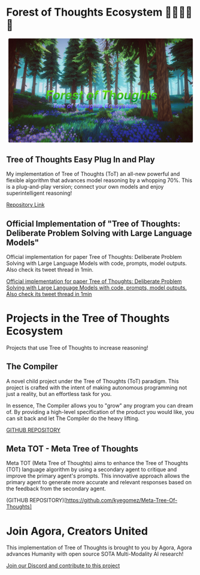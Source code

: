 # Forest of Thoughts Ecosystem 🌳🌲🌴🌿🍃

![Forest of thoughts banner](forest-of-thoughts.png)


## Tree of Thoughts Easy Plug In and Play
My implementation of Tree of Thoughts (ToT) an all-new powerful and flexible algorithm that advances model reasoning by a whopping 70%. This is a plug-and-play version; connect your own models and enjoy superintelligent reasoning!

[Repository Link](https://github.com/ysymyth/tree-of-thought-llm)

## Official Implementation of "Tree of Thoughts: Deliberate Problem Solving with Large Language Models"

Official implementation for paper Tree of Thoughts: Deliberate Problem Solving with Large Language Models with code, prompts, model outputs. Also check its tweet thread in 1min.

[Official implementation for paper Tree of Thoughts: Deliberate Problem Solving with Large Language Models with code, prompts, model outputs. Also check its tweet thread in 1min](https://github.com/ysymyth/tree-of-thought-llm)


# Projects in the Tree of Thoughts Ecosystem
Projects that use Tree of Thoughts to increase reasoning!

## The Compiler
A novel child project under the Tree of Thoughts (ToT) paradigm. This project is crafted with the intent of making autonomous programming not just a reality, but an effortless task for you.

In essence, The Compiler allows you to "grow" any program you can dream of. By providing a high-level specification of the product you would like, you can sit back and let The Compiler do the heavy lifting.

[GITHUB REPOSITORY](https://github.com/kyegomez/the-compiler)

## Meta TOT - Meta Tree of Thoughts

Meta TOT (Meta Tree of Thoughts) aims to enhance the Tree of Thoughts (TOT) language algorithm by using a secondary agent to critique and improve the primary agent's prompts. This innovative approach allows the primary agent to generate more accurate and relevant responses based on the feedback from the secondary agent.

(GITHUB REPOSITORY)[https://github.com/kyegomez/Meta-Tree-Of-Thoughts]


# Join Agora, Creators United
This implementation of Tree of Thoughts is brought to you by Agora, Agora advances Humanity with open source SOTA Multi-Modality AI research!

[Join our Discord and contribute to this project](https://discord.gg/qUtxnK2NMf)
